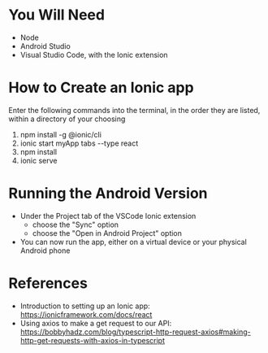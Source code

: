 # You Will Need
- Node
- Android Studio
- Visual Studio Code, with the Ionic extension

# How to Create an Ionic app
Enter the following commands into the terminal, in the order they are listed, within a directory of your choosing

1. npm install -g @ionic/cli
2. ionic start myApp tabs --type react
3. npm install
4. ionic serve 

# Running the Android Version
- Under the Project tab of the VSCode Ionic extension
  - choose the "Sync" option
  - choose the "Open in Android Project" option
- You can now run the app, either on a virtual device or your physical Android phone

# References
- Introduction to setting up an Ionic app: https://ionicframework.com/docs/react 
- Using axios to make a get request to our API: https://bobbyhadz.com/blog/typescript-http-request-axios#making-http-get-requests-with-axios-in-typescript
